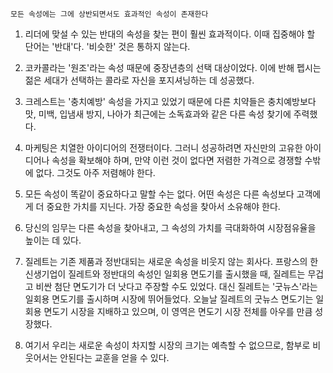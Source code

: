`모든 속성에는 그에 상반되면서도 효과적인 속성이 존재한다`

1. 리더에 맞설 수 있는 반대의 속성을 찾는 편이 훨씬 효과적이다. 이때 집중해야 할 단어는 '반대'다. '비슷한' 것은 통하지 않는다.

2. 코카콜라는 '원조'라는 속성 때문에 중장년층의 선택 대상이었다. 이에 반해 펩시는 젊은 세대가 선택하는 콜라로 자신을 포지셔닝하는 데 성공했다.

3. 크레스트는 '충치예방' 속성을 가지고 있었기 때문에 다른 치약들은 충치예방보다 맛, 미백, 입냄새 방지, 나아가 최근에는 소독효과와 같은 다른 속성 찾기에 주력했다.

4. 마케팅은 치열한 아이디어의 전쟁터이다. 그러니 성공하려면 자신만의 고유한 아이디어나 속성을 확보해야 하며, 만약 이런 것이 없다면 저렴한 가격으로 경쟁할 수밖에 없다. 그것도 아주 저렴해야 한다.

5. 모든 속성이 똑같이 중요하다고 말할 수는 없다. 어떤 속성은 다른 속성보다 고객에게 더 중요한 가치를 지닌다. 가장 중요한 속성을 찾아서 소유해야 한다.

6. 당신의 임무는 다른 속성을 찾아내고, 그 속성의 가치를 극대화하여 시장점유율을 높이는 데 있다.

7. 질레트는 기존 제품과 정반대되는 새로운 속성을 비웃지 않는 회사다. 프랑스의 한 신생기업이 질레트와 정반대의 속성인 일회용 면도기를 출시했을 때, 질레트는 무겁고 비싼 첨단 면도기가 더 낫다고 주장할 수도 있었다. 대신 질레트는 '굿뉴스'라는 일회용 면도기를 출시하며 시장에 뛰어들었다. 오늘날 질레트의 굿뉴스 면도기는 일회용 면도기 시장을 지배하고 있으며, 이 영역은 면도기 시장 전체를 아우를 만큼 성장했다.

8. 여기서 우리는 새로운 속성이 차지할 시장의 크기는 예측할 수 없으므로, 함부로 비웃어서는 안된다는 교훈을 얻을 수 있다.
